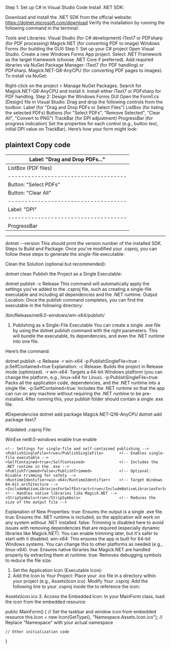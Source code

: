 Step 1: Set up C# in Visual Studio Code
Install .NET SDK:

Download and install the .NET SDK from the official website: https://dotnet.microsoft.com/download
Verify the installation by running the following command in the terminal:

Tools and Libraries:
Visual Studio (for C# development)
iText7 or PDFsharp (for PDF processing)
Magick.NET (for converting PDF to image)
Windows Forms (for building the GUI)
Step 1: Set up your C# project
Open Visual Studio.
Create a new Windows Forms App project.
Select .NET Framework as the target framework (choose .NET Core if preferred).
Add required libraries via NuGet Package Manager:
iText7 (for PDF handling) or PDFsharp.
Magick.NET-Q8-AnyCPU (for converting PDF pages to images).
To install via NuGet:

Right-click on the project > Manage NuGet Packages.
Search for Magick.NET-Q8-AnyCPU and install it.
Install either iText7 or PDFsharp for PDF handling.
Step 2: Design the Windows Forms GUI
Open the Form1.cs [Design] file in Visual Studio.
Drag and drop the following controls from the toolbox:
Label (for "Drag and Drop PDFs or Select Files")
ListBox (for listing the selected PDFs)
Buttons (for "Select PDFs", "Remove Selected", "Clear All", "Convert to PNG")
TrackBar (for DPI adjustment)
ProgressBar (for progress indication)
Set the properties for each control (e.g., button text, initial DPI value on TrackBar).
Here’s how your form might look:

plaintext
Copy code
--------------------------------------
| Label: "Drag and Drop PDFs..."     |
|------------------------------------|
| ListBox (PDF files)                |
|------------------------------------|
| Button: "Select PDFs" | Button: "Remove" |
| Button: "Clear All"   | Button: "Convert" |
|------------------------------------|
| Label: "DPI" | TrackBar            |
|------------------------------------|
| ProgressBar                        |
--------------------------------------


dotnet --version
This should print the version number of the installed SDK.
Steps to Build and Package:
Once you've modified your .csproj, you can follow these steps to generate the single-file executable:

Clean the Solution (optional but recommended):

dotnet clean
Publish the Project as a Single Executable:

dotnet publish -c Release
This command will automatically apply the settings you've added to the .csproj file, such as creating a single-file executable and including all dependencies and the .NET runtime.
Output Location:
Once the publish command completes, you can find the executable in the following directory:

/bin/Release/net8.0-windows/win-x64/publish/

1. Publishing as a Single-File Executable
You can create a single .exe file by using the dotnet publish command with the right parameters. This will bundle the executable, its dependencies, and even the .NET runtime into one file.

Here’s the command:

dotnet publish -c Release -r win-x64 -p:PublishSingleFile=true -p:SelfContained=true
Explanation:
-c Release: Builds the project in Release mode (optimized).
-r win-x64: Targets a 64-bit Windows platform (you can change the platform, e.g., linux-x64 for Linux).
-p:PublishSingleFile=true: Packs all the application code, dependencies, and the .NET runtime into a single file.
-p:SelfContained=true: Includes the .NET runtime so that the app can run on any machine without requiring the .NET runtime to be pre-installed.
After running this, your publish folder should contain a single .exe file.


#Dependencise 
dotnet add package Magick.NET-Q16-AnyCPU
dotnet add package itext7

#Updated .csproj File:
<Project Sdk="Microsoft.NET.Sdk">

  <PropertyGroup>
    <OutputType>WinExe</OutputType>
    <TargetFramework>net8.0-windows</TargetFramework>
    <Nullable>enable</Nullable>
    <UseWindowsForms>true</UseWindowsForms>
    <ImplicitUsings>enable</ImplicitUsings>
    
    <!-- Settings for single-file and self-contained publishing -->
    <PublishSingleFile>true</PublishSingleFile>       <!-- Enables single-file executable -->
    <SelfContained>true</SelfContained>               <!-- Includes the .NET runtime in the .exe -->
    <PublishTrimmed>false</PublishTrimmed>            <!-- Optional: Disable trimming for safety -->
    <RuntimeIdentifier>win-x64</RuntimeIdentifier>    <!-- Target Windows 64-bit architecture -->
    <IncludeNativeLibrariesForSelfExtract>true</IncludeNativeLibrariesForSelfExtract> <!-- Handles native libraries like Magick.NET -->
    <StripSymbols>true</StripSymbols>                 <!-- Reduces the size of the output file -->
  </PropertyGroup>

  <ItemGroup>
    <PackageReference Include="itext7" Version="8.0.5" />
    <PackageReference Include="Magick.NET-Q16-AnyCPU" Version="14.0.0" />
  </ItemGroup>

</Project>
Explanation of New Properties:
<PublishSingleFile>true</PublishSingleFile>: Ensures the output is a single .exe file.
<SelfContained>true</SelfContained>: Ensures the .NET runtime is included, so the application will work on any system without .NET installed.
<PublishTrimmed>false</PublishTrimmed>: Trimming is disabled here to avoid issues with removing dependencies that are required (especially dynamic libraries like Magick.NET). You can enable trimming later, but it's safer to start with it disabled.
<RuntimeIdentifier>win-x64</RuntimeIdentifier>: This ensures the app is built for 64-bit Windows systems. You can change this to other platforms as needed (e.g., linux-x64).
<IncludeNativeLibrariesForSelfExtract>true</IncludeNativeLibrariesForSelfExtract>: Ensures native libraries like Magick.NET are handled properly by extracting them at runtime.
<StripSymbols>true</StripSymbols>: Removes debugging symbols to reduce the file size.

1. Set the Application Icon (Executable Icon):
2. Add the Icon to Your Project:
Place your .ico file in a directory within your project (e.g., Assets\Icon.ico).
Modify Your .csproj: Add the following line to your .csproj inside the <PropertyGroup> to reference the icon:
<PropertyGroup>
  <ApplicationIcon>Assets\Icon.ico</ApplicationIcon>
</PropertyGroup>
3. Access the Embedded Icon: In your MainForm class, load the icon from the embedded resource:

public MainForm()
{
    // Set the taskbar and window icon from embedded resource
    this.Icon = new Icon(GetType(), "Namespace.Assets.Icon.ico");  // Replace "Namespace" with your actual namespace

    // Other initialization code
}

